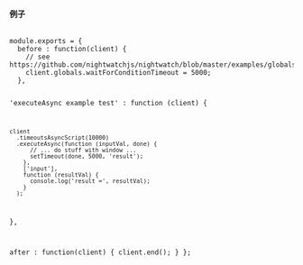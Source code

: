 #### 例子

<div class="sample-test">
<pre data-language="javascript" class=" language-javascript"><code class=" language-javascript">
module.exports = {
  before : function(client) {
    // see https://github.com/nightwatchjs/nightwatch/blob/master/examples/globalsModule.js#L12
    client.globals.waitForConditionTimeout = 5000;
  },

  'executeAsync example test' : function (client) {

    client
      .timeoutsAsyncScript(10000)
      .executeAsync(function (inputVal, done) {
          // ... do stuff with window ...
          setTimeout(done, 5000, 'result');
        },
        ['input'],
        function (resultVal) {
          console.log('result =', resultVal);
        }
      );
  },

  after : function(client) {
    client.end();
  }
};
</code></pre></div>
